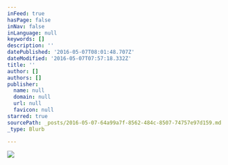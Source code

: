 ```yaml
---
inFeed: true
hasPage: false
inNav: false
inLanguage: null
keywords: []
description: ''
datePublished: '2016-05-07T08:01:48.707Z'
dateModified: '2016-05-07T07:57:18.332Z'
title: ''
author: []
authors: []
publisher:
  name: null
  domain: null
  url: null
  favicon: null
starred: true
sourcePath: _posts/2016-05-07-64a99a7f-8562-484c-8507-74757e97d159.md
_type: Blurb

---
```

![](https://the-grid-user-content.s3-us-west-2.amazonaws.com/5028853e-201d-4cbc-b23c-48ee0e7282ad.jpg)